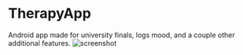 # TherapyApp
 Android app made for university finals, logs mood, and a couple other additional features.
![screenshot]([http://url/to/img.png](https://sun9-62.userapi.com/impg/LpcxVCCgJIR6ZcV3wnO2HSHlcWQVp8w1qSGWqg/IJZRywTM8Fk.jpg?size=391x801&quality=96&sign=2d3b53d8de8531a9d548e23ee0ca2d3f&type=album)https://sun9-62.userapi.com/impg/LpcxVCCgJIR6ZcV3wnO2HSHlcWQVp8w1qSGWqg/IJZRywTM8Fk.jpg?size=391x801&quality=96&sign=2d3b53d8de8531a9d548e23ee0ca2d3f&type=album)
